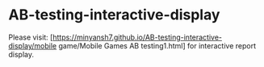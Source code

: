 # AB-testing-interactive-display
Please visit: [https://minyansh7.github.io/AB-testing-interactive-display/mobile game/Mobile Games AB testing1.html] for interactive report display.
